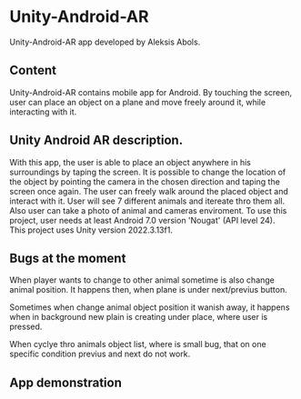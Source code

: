 # Unity-Android-AR
Unity-Android-AR app developed by Aleksis Abols.

## Content 
Unity-Android-AR contains mobile app for Android. By touching the screen, user can place an object on a plane and move freely around it, while interacting with it. 

## Unity Android AR description.
With this app, the user is able to place an object anywhere in his surroundings by taping the screen. It is possible to change the location of the object by pointing the camera in the chosen direction and taping the screen once again. The user can freely walk around the placed object and interact with it. User will see 7 different animals and itereate thro them all. Also user can take a photo of animal and cameras enviroment. 
To use this project, user needs at least Android 7.0 version 'Nougat' (API level 24).   
This project uses Unity version 2022.3.13f1.

## Bugs at the moment
When player wants to change to other animal sometime is also change animal position. It happens then, when plane is under next/previus button. 

Sometimes when change animal object position it wanish away, it happens when in background new plain is creating under place, where user is pressed. 

When cyclye thro animals object list, where is small bug, that on one specific condition previus and next do not work. 

## App demonstration
